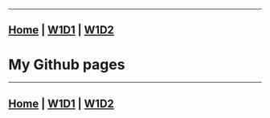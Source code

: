 
---
[Home](index.md "Go Home") | [W1D1](week1day1 "Week One Day One") | [W1D2](week1day2 "Week One Day Two")
---


# My Github pages


---
[Home](index.md "Go Home") | [W1D1](week1day1 "Week One Day One") | [W1D2](week1day2 "Week One Day Two")
---
